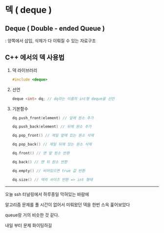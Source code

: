 # 덱 ( deque )

## Deque ( Double - ended Queue )

: 양쪽에서 삽입, 삭제가 다 이뤄질 수 있는 자료구조

## C++ 에서의 덱 사용법

1. 덱 라이브러리
    
    ```cpp
    #include <deque> 
    ```
    

1. 선언
    
    ```cpp
    deque <int> dq; // dq라는 이름의 int형 deque을 선언
    ```
    

1. 기본함수
    
    ```cpp
    dq.push_front(element) // 앞에 원소 추가
    
    dq.push_back(element) // 뒤에 원소 추가
    
    dq.pop_front() // 제일 앞에 있는 원소 삭제
    
    dq.pop_back() // 제일 뒤에 있는 원소 삭제
    
    dq.front() // 맨 앞 원소 반환
    
    dq.back() // 맨 뒤 원소 반환
    
    dq.empty() // 비어있으면 true 값 반환
    
    dq.size() // 덱의 사이즈 반환 => int 형태
    ```
    

---

오늘 ssh 터널링에서 하루종일 막혀있는 바람에 

알고리즘 문제를 풀 시간이 없어서 미뤄왔던 덱을 한번 스윽 훑어보았다

queue랑 거의 비슷한 것 같다.

내일 부터 문제 화이팅하길